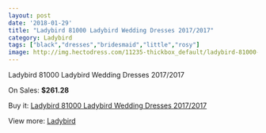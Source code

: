 ```yaml
---
layout: post
date: '2018-01-29'
title: "Ladybird 81000 Ladybird Wedding Dresses 2017/2017"
category: Ladybird
tags: ["black","dresses","bridesmaid","little","rosy"]
image: http://img.hectodress.com/11235-thickbox_default/ladybird-81000-ladybird-wedding-dresses-2012-2013.jpg
---
```

Ladybird 81000 Ladybird Wedding Dresses 2017/2017

On Sales: **$261.28**
<a href="https://www.hectodress.com/ladybird/5564-ladybird-81000-ladybird-wedding-dresses-2012-2013.html"><amp-img layout="responsive" width="600" height="600" src="//img.hectodress.com/11235-thickbox_default/ladybird-81000-ladybird-wedding-dresses-2012-2013.jpg" alt="Ladybird 81000 Ladybird Wedding Dresses 2017/2017 0" /></a>

Buy it: [Ladybird 81000 Ladybird Wedding Dresses 2017/2017](https://www.hectodress.com/ladybird/5564-ladybird-81000-ladybird-wedding-dresses-2012-2013.html "Ladybird 81000 Ladybird Wedding Dresses 2017/2017")

View more: [Ladybird](https://www.hectodress.com/92-ladybird "Ladybird")